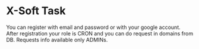 # X-Soft Task

You can register with email and password or with your google account.
After registration your role is CRON and you can do request in domains from DB.
Requests info available only ADMINs.
